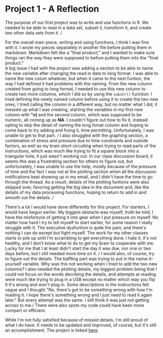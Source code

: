 # Project 1 - A Reflection
The purpose of our first project was to write and use functions in R. We needed to be able to read in a data set, subset it, transform it, and create two other data sets from it. /

For the overall main piece, writing and using functions, I think I was fine with it. I wrote my pieces separately in another file before putting them in markdown. Markdown felt like a "final product," and I wanted to make sure things ran the way they were supposed to before putting them into the "final product." \
A big issue I had with the project was adding a section to be able to name the new variable after changing the read in data to long format. I was able to name the new colum whatever, but when it came to the next funtion, the way I had defined it had problems with the naming. From the new column created from going to long format, I needed to use this new column to create two more columns, which I did so by using the `substr()` function. I tried defining the newly named column before using it to create the two new ones, I tried calling the column in a different way, but no matter what I did, it messed up what I was creating, starting the variables in my first new column with **"c(** and the second column, which was supposed to be numeric, all coming up as **NA**. I couldn't figure out how to fix it, instead opting to skip the detail of naming the long fomat column and hoping to come back to try adding and fixing it, time permitting. Unfortunately, I was unable to get to that part. /
I also struggled with the graphing section, a combination of stress and pressure due to time constraints and outside factors, as well as my brain short circuiting when trying to read parts of the instructions, which was much like trying to fit a square block into a triangular hole; it just wasn't working out. In our class discussion board, it seems this was a frustrating section for others to figure out, but unfortunately, I was unable to use the help, mostly because of the pressure of time and the fact I was not at the plotting section when all the discussion notifications kept showing up in my email, and I didn't have the time to go through the thread. As a result, details of the plotting funtions were also skipped over, favoring getting the big idea in the document and, like the details of my data processing functions, hoping to return to add in and smooth out the details. /

There's a lot I would have done differently for this project. For starters, I would have begun earlier. My biggest obstacle was myself, truth be told; I have the misfortune of getting it into gear when I put pressure on myself. No matter how hard I try to tell myself to start earlier, for some reason I really struggle with it. The executive dysfuntion is quite the pain, and there's nothing I can do except but fight myself. The work for my other classes starts to pile up until I'm scrambling to get everything done. I hate it, it's not healthy, and I don't know what to do to get my brain to cooperate with me. Lucky for me that I at least didn't start the day it was due, nor one or two days before, but I still needed more time on it. /
I would also, of course, try to figure out the details. The baffling part was trying to put in the name-it-yourself variable. Why was this not working when I tried to add the two new columns? I also needed the plotting details, my biggest problem being that I could not focus on the words decribing the details, and attempts at reading were much like trying to plug in a USB except no matter which way you flip it it's wrong and won't plug in. Some descriptions in the instructions felt vague and I thought "No, there's got to be something wrong with how I'm reading it. I _hope_ there's something wrong and I just need to read it again later." But every attempt was the same. I still think it was just not getting across to me./
There were also spots my code could have been more compart or efficient.

While I'm not fully satisfied because of missed details, I'm still proud of what I do have. It needs to be updated and improved, of course, but it's still an accomplishment.
The project is linked [here](file:///C:/Users/HP/OneDrive/Documents/ST%20558/project1.html).
